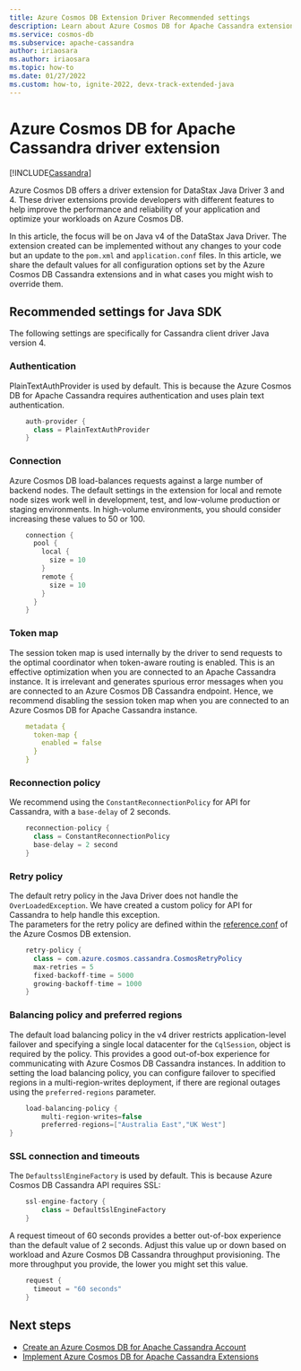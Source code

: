 ```yaml
---
title: Azure Cosmos DB Extension Driver Recommended settings
description: Learn about Azure Cosmos DB for Apache Cassandra extension driver and the recommended settings.
ms.service: cosmos-db
ms.subservice: apache-cassandra
author: iriaosara
ms.author: iriaosara
ms.topic: how-to
ms.date: 01/27/2022
ms.custom: how-to, ignite-2022, devx-track-extended-java
---
```


# Azure Cosmos DB for Apache Cassandra driver extension
[!INCLUDE[Cassandra](../includes/appliesto-cassandra.md)]

Azure Cosmos DB offers a driver extension for DataStax Java Driver 3 and 4. These driver extensions provide developers with different features to help improve the performance and reliability of your application and optimize your workloads on Azure Cosmos DB.

In this article, the focus will be on Java v4 of the DataStax Java Driver. The extension created can be implemented without any changes to your code but an update to the `pom.xml` and `application.conf` files. In this article, we share the default values for all configuration options set by the Azure Cosmos DB Cassandra extensions and in what cases you might wish to override them.


## Recommended settings for Java SDK
The following settings are specifically for Cassandra client driver Java version 4. 

### Authentication 
PlainTextAuthProvider is used by default. This is because the Azure Cosmos DB for Apache Cassandra requires authentication and uses plain text authentication. 

```java
    auth-provider { 
      class = PlainTextAuthProvider 
    } 
```

### Connection 
Azure Cosmos DB load-balances requests against a large number of backend nodes. The default settings in the extension for local and remote node sizes work well in development, test, and low-volume production or staging environments. In high-volume environments, you should consider increasing these values to 50 or 100.
```java
    connection { 
      pool { 
        local { 
          size = 10 
        } 
        remote { 
          size = 10 
        } 
      } 
    } 
```

### Token map 
The session token map is used internally by the driver to send requests to the optimal coordinator when token-aware routing is enabled. This is an effective optimization when you are connected to an Apache Cassandra instance. It is irrelevant and generates spurious error messages when you are connected to an Azure Cosmos DB Cassandra endpoint. Hence, we recommend disabling the session token map when you are connected to an Azure Cosmos DB for Apache Cassandra instance. 
```yml
    metadata { 
      token-map { 
        enabled = false 
      } 
    } 
```

### Reconnection policy 
We recommend using the `ConstantReconnectionPolicy` for API for Cassandra, with a `base-delay` of 2 seconds. 

```java
    reconnection-policy { 
      class = ConstantReconnectionPolicy 
      base-delay = 2 second 
    } 
```

### Retry policy 
The default retry policy in the Java Driver does not handle the `OverLoadedException`. We have created a custom policy for API for Cassandra to help handle this exception.  
The parameters for the retry policy are defined within the [reference.conf](https://github.com/Azure/azure-cosmos-cassandra-extensions/blob/release/java-driver-4/1.1.2/driver-4/src/main/resources/reference.conf) of the Azure Cosmos DB extension.  

```java
    retry-policy { 
      class = com.azure.cosmos.cassandra.CosmosRetryPolicy 
      max-retries = 5               
      fixed-backoff-time = 5000     
      growing-backoff-time = 1000   
    } 
```

### Balancing policy and preferred regions 
The default load balancing policy in the v4 driver restricts application-level failover and specifying a single local datacenter for the `CqlSession`, object is required by the policy. This provides a good out-of-box experience for communicating with Azure Cosmos DB Cassandra instances. In addition to setting the load balancing policy, you can configure failover to specified regions in a multi-region-writes deployment, if there are regional outages using the `preferred-regions` parameter.

```java
    load-balancing-policy {
        multi-region-writes=false 
        preferred-regions=["Australia East","UK West"] 
} 
```

### SSL connection and timeouts 
The `DefaultsslEngineFactory` is used by default. This is because Azure Cosmos DB Cassandra API requires SSL: 
```java
    ssl-engine-factory { 
        class = DefaultSslEngineFactory 
    } 
```
A request timeout of 60 seconds provides a better out-of-box experience than the default value of 2 seconds. Adjust this value up or down based on workload and Azure Cosmos DB Cassandra throughput provisioning. The more throughput you provide, the lower you might set this value. 
``` java
    request { 
      timeout = "60 seconds" 
    } 
```


## Next steps
- [Create an Azure Cosmos DB for Apache Cassandra Account](create-account-java.md)
- [Implement Azure Cosmos DB for Apache Cassandra Extensions](https://github.com/Azure-Samples/azure-cosmos-cassandra-extensions-java-sample-v4)
